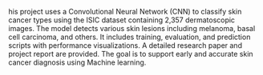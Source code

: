 his project uses a Convolutional Neural Network (CNN) to classify skin cancer types using the ISIC dataset containing 2,357 dermatoscopic images. The model detects various skin lesions including melanoma, basal cell carcinoma, and others. It includes training, evaluation, and prediction scripts with performance visualizations. A detailed research paper and project report are provided. The goal is to support early and accurate skin cancer diagnosis using Machine learning.
